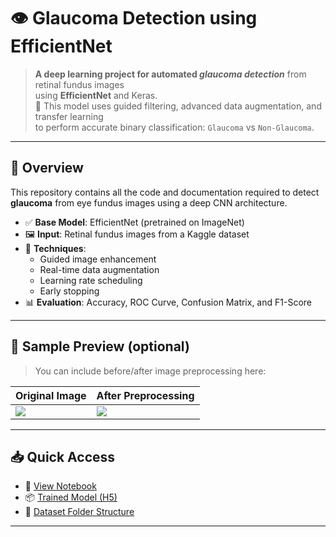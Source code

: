 # 👁️ Glaucoma Detection using EfficientNet

> **A deep learning project for automated *glaucoma detection*** from retinal fundus images  
> using **EfficientNet** and Keras.  
> 🧪 This model uses guided filtering, advanced data augmentation, and transfer learning  
> to perform accurate binary classification: `Glaucoma` vs `Non-Glaucoma`.

---

## 📌 Overview

This repository contains all the code and documentation required to detect **glaucoma** from eye fundus images using a deep CNN architecture.

- ✅ **Base Model**: EfficientNet (pretrained on ImageNet)  
- 🖼️ **Input**: Retinal fundus images from a Kaggle dataset  
- 🧪 **Techniques**:  
  - Guided image enhancement  
  - Real-time data augmentation  
  - Learning rate scheduling  
  - Early stopping  
- 📊 **Evaluation**: Accuracy, ROC Curve, Confusion Matrix, and F1-Score

---

## 📁 Sample Preview (optional)

> You can include before/after image preprocessing here:

| Original Image | After Preprocessing |
|----------------|---------------------|
| ![](images/original.jpg) | ![](images/filtered.jpg) |

---

## 📥 Quick Access

- 🔗 [View Notebook](./GlaucomaEfficentNet.ipynb)  
- 📦 [Trained Model (H5)](./saved_model.h5)  
- 📂 [Dataset Folder Structure](#dataset)

---
